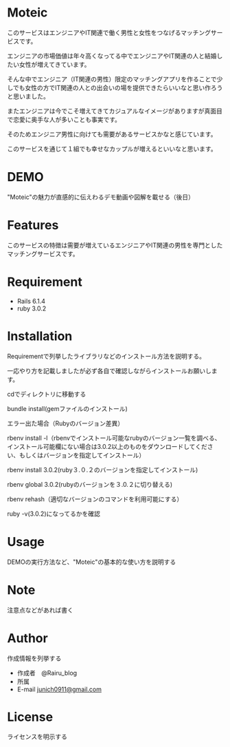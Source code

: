 # Moteic

このサービスはエンジニアやIT関連で働く男性と女性をつなげるマッチングサービスです。

エンジニアの市場価値は年々高くなってる中でエンジニアやIT関連の人と結婚したい女性が増えてきています。

そんな中でエンジニア（IT関連の男性）限定のマッチングアプリを作ることで少しでも女性の方でIT関連の人との出会いの場を提供できたらいいなと思い作ろうと思いました。

またエンジニアは今でこそ増えてきてカジュアルなイメージがありますが真面目で恋愛に奥手な人が多いことも事実です。

そのためエンジニア男性に向けても需要があるサービスかなと感じています。

このサービスを通じて１組でも幸せなカップルが増えるといいなと思います。

# DEMO

"Moteic"の魅力が直感的に伝えわるデモ動画や図解を載せる（後日）

# Features

このサービスの特徴は需要が増えているエンジニアやIT関連の男性を専門としたマッチングサービスです。


# Requirement

* Rails 6.1.4
* ruby 3.0.2

# Installation
Requirementで列挙したライブラリなどのインストール方法を説明する。

一応やり方を記載しましたが必ず各自で確認しながらインストールお願いします。

cdでディレクトリに移動する

bundle install(gemファイルのインストール)

エラー出た場合（Rubyのバージョン差異）

rbenv install -l（rbenvでインストール可能なrubyのバージョン一覧を調べる、インストール可能欄にない場合は3.0.2以上のものをダウンロードしてください、もしくはバージョンを指定してインストール）

rbenv install 3.0.2(ruby３.０.２のバージョンを指定してインストール)

rbenv global 3.0.2(rubyのバージョンを３.0.２に切り替える)

rbenv rehash（適切なバージョンのコマンドを利用可能にする）

ruby -v(3.0.2)になってるかを確認

# Usage

DEMOの実行方法など、"Moteic"の基本的な使い方を説明する

# Note

注意点などがあれば書く

# Author

作成情報を列挙する

* 作成者　@Rairu_blog
* 所属 
* E-mail junich0911@gmail.com

# License
ライセンスを明示する

